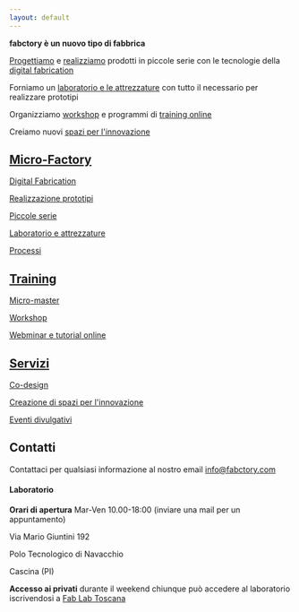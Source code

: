 ```yaml
---
layout: default
---
```


**fabctory è un nuovo tipo di fabbrica**

[Progettiamo](./servizi#co-design) e [realizziamo](./micro-factory#serie) prodotti in piccole serie con le tecnologie della [digital fabrication](./micro-factory#digital-fabrication)

Forniamo un [laboratorio e le attrezzature](./micro-factory#lab) con tutto il necessario per realizzare prototipi

Organizziamo [workshop](./training#workshop) e programmi di [training online](./training#webminar-e-tutorial-online)

Creiamo nuovi [spazi per l'innovazione](./servizi#innovation-space)

## [Micro-Factory](./micro-factory)

[Digital Fabrication](./micro-factory#digital-fabrication)

[Realizzazione prototipi](./micro-factory#prototipi)

[Piccole serie](./micro-factory#piccole-serie)

[Laboratorio e attrezzature](./micro-factory#lab)

[Processi](./micro-factory#processi)

## [Training](./training)

[Micro-master](./training#micro-master)

[Workshop](./training#workshop)

[Webminar e tutorial online](./training#webminar-e-tutorial-online)

## [Servizi](./servizi)

[Co-design](./servizi#co-design)

[Creazione di spazi per l'innovazione](./servizi#innovation-space)

[Eventi divulgativi](./servizi#eventi-divulgativi)

## Contatti

Contattaci per qualsiasi informazione al nostro email [info@fabctory.com](mailto:info@fabctory.com)

#### Laboratorio

**Orari di apertura** 
Mar-Ven 10.00-18:00 
(inviare una mail per un appuntamento)

Via Mario Giuntini 192

Polo Tecnologico di Navacchio

Cascina (PI)

**Accesso ai privati** durante il weekend chiunque può accedere al laboratorio iscrivendosi a [Fab Lab Toscana](http://wiki.fablabtoscana.it/Joining)
